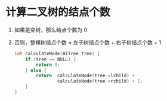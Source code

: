 # 计算二叉树的结点个数

1. 如果是空树，那么结点个数为 0

2. 否则，整棵树结点个数 = 左子树结点个数 + 右子树结点个数 + 1

    ```c
    int calculateNode(BiTree tree) {
        if (tree == NULL) {
            return 0;
        } else {
            return 	calculateNode(tree->lchild) +
                	calculateNode(tree->rchild) + 1;
        }
    }
    ```

    